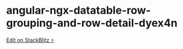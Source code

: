 # angular-ngx-datatable-row-grouping-and-row-detail-dyex4n

[Edit on StackBlitz ⚡️](https://stackblitz.com/edit/angular-ngx-datatable-row-grouping-and-row-detail-dyex4n)
